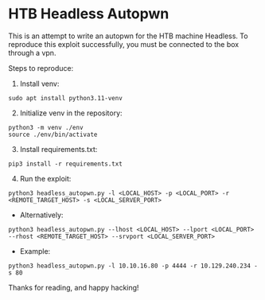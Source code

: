 # HTB Headless Autopwn

This is an attempt to write an autopwn for the HTB machine Headless. To reproduce this exploit successfully, you must be connected to the box through a vpn.

Steps to reproduce:

1. Install venv:

```
sudo apt install python3.11-venv
```

2. Initialize venv in the repository:

```
python3 -m venv ./env
source ./env/bin/activate
```

3. Install requirements.txt:

```
pip3 install -r requirements.txt
```

4. Run the exploit:

```
python3 headless_autopwn.py -l <LOCAL_HOST> -p <LOCAL_PORT> -r <REMOTE_TARGET_HOST> -s <LOCAL_SERVER_PORT>
```

- Alternatively:

```
python3 headless_autopwn.py --lhost <LOCAL_HOST> --lport <LOCAL_PORT> --rhost <REMOTE_TARGET_HOST> --srvport <LOCAL_SERVER_PORT>
```

- Example:

```
python3 headless_autopwn.py -l 10.10.16.80 -p 4444 -r 10.129.240.234 -s 80
```

Thanks for reading, and happy hacking!
